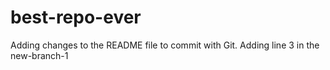 # best-repo-ever
Adding changes to the README file to commit with Git.
Adding line 3 in the new-branch-1
